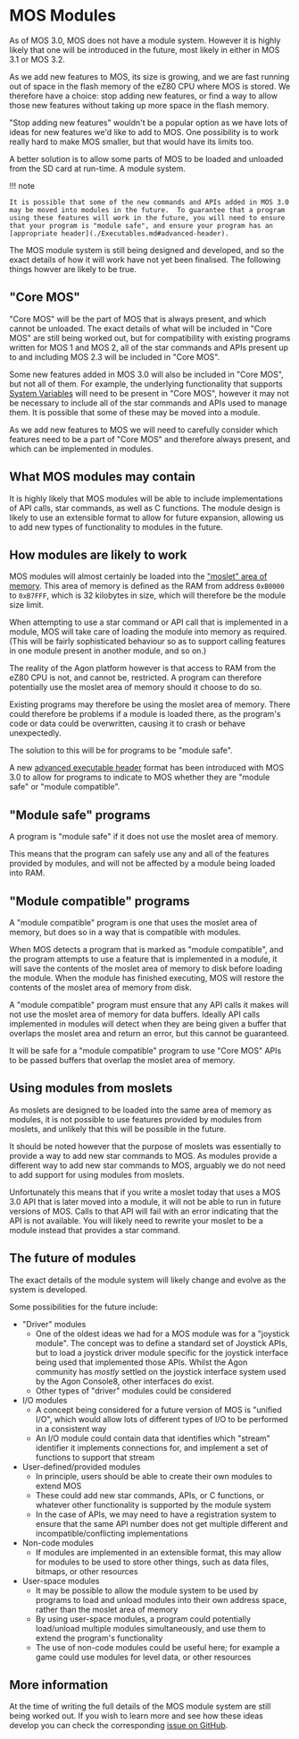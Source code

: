 # MOS Modules

As of MOS 3.0, MOS does not have a module system.  However it is highly likely that one will be introduced in the future, most likely in either in MOS 3.1 or MOS 3.2.

As we add new features to MOS, its size is growing, and we are fast running out of space in the flash memory of the eZ80 CPU where MOS is stored.  We therefore have a choice: stop adding new features, or find a way to allow those new features without taking up more space in the flash memory.

"Stop adding new features" wouldn't be a popular option as we have lots of ideas for new features we'd like to add to MOS.  One possibility is to work really hard to make MOS smaller, but that would have its limits too.

A better solution is to allow some parts of MOS to be loaded and unloaded from the SD card at run-time.  A module system.

!!! note

    It is possible that some of the new commands and APIs added in MOS 3.0 may be moved into modules in the future.  To guarantee that a program using these features will work in the future, you will need to ensure that your program is "module safe", and ensure your program has an [appropriate header](./Executables.md#advanced-header).

The MOS module system is still being designed and developed, and so the exact details of how it will work have not yet been finalised.  The following things howver are likely to be true.

## "Core MOS"

"Core MOS" will be the part of MOS that is always present, and which cannot be unloaded.  The exact details of what will be included in "Core MOS" are still being worked out, but for compatibility with existing programs written for MOS 1 and MOS 2, all of the star commands and APIs present up to and including MOS 2.3 will be included in "Core MOS".

Some new features added in MOS 3.0 will also be included in "Core MOS", but not all of them.  For example, the underlying functionality that supports [System Variables](./System-Variables.md) will need to be present in "Core MOS", however it may not be necessary to include all of the star commands and APIs used to manage them.  It is possible that some of these may be moved into a module.

As we add new features to MOS we will need to carefully consider which features need to be a part of "Core MOS" and therefore always present, and which can be implemented in modules.

## What MOS modules may contain

It is highly likely that MOS modules will be able to include implementations of API calls, star commands, as well as C functions.  The module design is likely to use an extensible format to allow for future expansion, allowing us to add new types of functionality to modules in the future.

## How modules are likely to work

MOS modules will almost certainly be loaded into the ["moslet" area of memory](../MOS.md#memory-map).  This area of memory is defined as the RAM from address `0xB0000` to `0xB7FFF`, which is 32 kilobytes in size, which will therefore be the module size limit.

When attempting to use a star command or API call that is implemented in a module, MOS will take care of loading the module into memory as required.  (This will be fairly sophisticated behaviour so as to support calling features in one module present in another module, and so on.)

The reality of the Agon platform however is that access to RAM from the eZ80 CPU is not, and cannot be, restricted.  A program can therefore potentially use the moslet area of memory should it choose to do so.

Existing programs may therefore be using the moslet area of memory.  There could therefore be problems if a module is loaded there, as the program's code or data could be overwritten, causing it to crash or behave unexpectedly.

The solution to this will be for programs to be "module safe".

A new [advanced executable header](./Executables.md#advanced-header) format has been introduced with MOS 3.0 to allow for programs to indicate to MOS whether they are "module safe" or "module compatible".

## "Module safe" programs

A program is "module safe" if it does not use the moslet area of memory.

This means that the program can safely use any and all of the features provided by modules, and will not be affected by a module being loaded into RAM.

## "Module compatible" programs

A "module compatible" program is one that uses the moslet area of memory, but does so in a way that is compatible with modules.

When MOS detects a program that is marked as "module compatible", and the program attempts to use a feature that is implemented in a module, it will save the contents of the moslet area of memory to disk before loading the module.  When the module has finished executing, MOS will restore the contents of the moslet area of memory from disk.

A "module compatible" program must ensure that any API calls it makes will not use the moslet area of memory for data buffers.  Ideally API calls implemented in modules will detect when they are being given a buffer that overlaps the moslet area and return an error, but this cannot be guaranteed.

It will be safe for a "module compatible" program to use "Core MOS" APIs to be passed buffers that overlap the moslet area of memory.

## Using modules from moslets

As moslets are designed to be loaded into the same area of memory as modules, it is not possible to use features provided by modules from moslets, and unlikely that this will be possible in the future.

It should be noted however that the purpose of moslets was essentially to provide a way to add new star commands to MOS.  As modules provide a different way to add new star commands to MOS, arguably we do not need to add support for using modules from moslets.

Unfortunately this means that if you write a moslet today that uses a MOS 3.0 API that is later moved into a module, it will not be able to run in future versions of MOS.  Calls to that API will fail with an error indicating that the API is not available.  You will likely need to rewrite your moslet to be a module instead that provides a star command.

## The future of modules

The exact details of the module system will likely change and evolve as the system is developed.

Some possibilities for the future include:

* "Driver" modules
    * One of the oldest ideas we had for a MOS module was for a "joystick module".  The concept was to define a standard set of Joystick APIs, but to load a joystick driver module specific for the joystick interface being used that implemented those APIs.  Whilst the Agon community has _mostly_ settled on the joystick interface system used by the Agon Console8, other interfaces do exist.
    * Other types of "driver" modules could be considered
* I/O modules
    * A concept being considered for a future version of MOS is "unified I/O", which would allow lots of different types of I/O to be performed in a consistent way
    * An I/O module could contain data that identifies which "stream" identifier it implements connections for, and implement a set of functions to support that stream
* User-defined/provided modules
    * In principle, users should be able to create their own modules to extend MOS
    * These could add new star commands, APIs, or C functions, or whatever other functionality is supported by the module system
    * In the case of APIs, we may need to have a registration system to ensure that the same API number does not get multiple different and incompatible/conflicting implementations
* Non-code modules
    * If modules are implemented in an extensible format, this may allow for modules to be used to store other things, such as data files, bitmaps, or other resources
* User-space modules
    * It may be possible to allow the module system to be used by programs to load and unload modules into their own address space, rather than the moslet area of memory
    * By using user-space modules, a program could potentially load/unload multiple modules simultaneously, and use them to extend the program's functionality
    * The use of non-code modules could be useful here; for example a game could use modules for level data, or other resources

## More information

At the time of writing the full details of the MOS module system are still being worked out.  If you wish to learn more and see how these ideas develop you can check the corresponding [issue on GitHub](https://github.com/AgonConsole8/agon-mos/issues/2).

